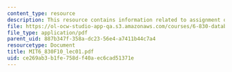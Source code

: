 ```yaml
---
content_type: resource
description: This resource contains information related to assignment of soldiers.
file: https://ol-ocw-studio-app-qa.s3.amazonaws.com/courses/6-830-database-systems-fall-2010/ce269ab3b1fe758df40aec6cad51371e_MIT6_830F10_lec01.pdf
file_type: application/pdf
parent_uid: 887b347f-358a-dc23-56e4-a7411b44c7a4
resourcetype: Document
title: MIT6_830F10_lec01.pdf
uid: ce269ab3-b1fe-758d-f40a-ec6cad51371e
---
```

